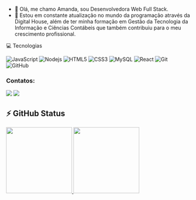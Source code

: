 - 👋 Olá, me chamo Amanda, sou Desenvolvedora Web Full Stack.
- 🚀 Estou  em constante atualização no mundo da programação através da Digital House, além de ter minha formação em 
Gestão da Tecnologia da Informação e Ciências Contábeis que também contribuiu para o meu crescimento profissional.

 💻 Tecnologias

![JavaScript](https://img.shields.io/badge/-JavaScript-black?style=flat-square&logo=javascript)
![Nodejs](https://img.shields.io/badge/-Nodejs-black?style=flat-square&logo=Node.js)
![HTML5](https://img.shields.io/badge/-HTML5-E34F26?style=flat-square&logo=html5&logoColor=white)
![CSS3](https://img.shields.io/badge/-CSS3-1572B6?style=flat-square&logo=css3)
![MySQL](https://img.shields.io/badge/-MySQL-black?style=flat-square&logo=mysql)
![React](https://img.shields.io/badge/-React-black?style=flat-square&logo=react)
![Git](https://img.shields.io/badge/-Git-black?style=flat-square&logo=git)
![GitHub](https://img.shields.io/badge/-GitHub-181717?style=flat-square&logo=github)

<!---
ambelmont/ambelmont is a ✨ special ✨ repository because its `README.md` (this file) appears on your GitHub profile.
You can click the Preview link to take a look at your changes.
--->

### Contatos:

<div>
<a href = "mailto:carvalhoamandati@gmail.com"><img src="https://img.shields.io/badge/Gmail-D14836?style=for-the-badge&logo=gmail&logoColor=white" target="_blank"></a>
<a href="https://www.linkedin.com/in/amanda-mirelly-carvalho-belmont-a75482168/" target="_blank"><img src="https://img.shields.io/badge/-LinkedIn-%230077B5?style=for-the-badge&logo=linkedin&logoColor=white" target="_blank"></a>   
</div>


## ⚡ GitHub Status
<div>
<a href="https://github.com/ambelmont">
<img height="180em" src="https://github-readme-stats.vercel.app/api/top-langs/?username=ambelmont&layout=compact&langs_count=7&theme=dracula"/>
<img height="180em" src="https://github-readme-stats.vercel.app/api?username=ambelmont&show_icons=true&theme=dracula&include_all_commits=true&count_private=true"/>
</div>
